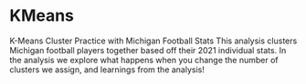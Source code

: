 # KMeans
K-Means Cluster Practice with Michigan Football Stats
This analysis clusters Michigan football players together based off their 2021 individual stats. In the analysis we explore what happens when you change the number of clusters we assign, and learnings from the analysis!
